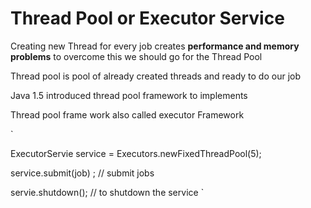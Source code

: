 # **Thread Pool or Executor Service**

Creating new Thread for every job creates **performance and memory problems** to overcome this we should go for the Thread Pool

Thread pool is pool of already created threads and ready to do our job 

Java 1.5 introduced thread pool framework to implements 

Thread pool frame work also called executor Framework

`

ExecutorServie service = Executors.newFixedThreadPool(5);

service.submit(job) ; // submit jobs

servie.shutdown(); // to shutdown the service
`
